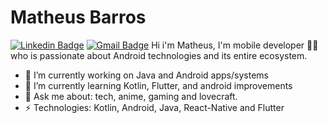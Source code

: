 # Matheus Barros
[![Linkedin Badge](https://img.shields.io/badge/-danielobara-blue?style=flat-square&logo=Linkedin&logoColor=white&link=https://www.linkedin.com/in/mbarros64/)](https://www.linkedin.com/in/danielobara/)
[![Gmail Badge](https://img.shields.io/badge/-danieltsutomu@gmail.com-c14438?style=flat-square&logo=Gmail&logoColor=white&link=mailto:barros.matheusprestes@gmail.com)](mailto:barros.matheusprestes@gmail.com) 
Hi i'm Matheus, I'm mobile developer 👨‍💻 who is passionate about Android technologies and its entire ecosystem. 

- 🔭 I’m currently working on Java and Android apps/systems
- 🌱 I’m currently learning Kotlin, Flutter, and android improvements
- 💬 Ask me about: tech, anime, gaming and lovecraft.
-  ⚡ Technologies: Kotlin, Android, Java, React-Native and Flutter
 
